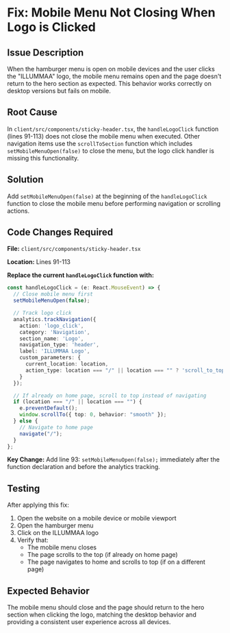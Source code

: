 # Fix: Mobile Menu Not Closing When Logo is Clicked

## Issue Description
When the hamburger menu is open on mobile devices and the user clicks the "ILLUMMAA" logo, the mobile menu remains open and the page doesn't return to the hero section as expected. This behavior works correctly on desktop versions but fails on mobile.

## Root Cause
In `client/src/components/sticky-header.tsx`, the `handleLogoClick` function (lines 91-113) does not close the mobile menu when executed. Other navigation items use the `scrollToSection` function which includes `setMobileMenuOpen(false)` to close the menu, but the logo click handler is missing this functionality.

## Solution
Add `setMobileMenuOpen(false)` at the beginning of the `handleLogoClick` function to close the mobile menu before performing navigation or scrolling actions.

## Code Changes Required

**File:** `client/src/components/sticky-header.tsx`

**Location:** Lines 91-113

**Replace the current `handleLogoClick` function with:**

```typescript
const handleLogoClick = (e: React.MouseEvent) => {
  // Close mobile menu first
  setMobileMenuOpen(false);

  // Track logo click
  analytics.trackNavigation({
    action: 'logo_click',
    category: 'Navigation',
    section_name: 'Logo',
    navigation_type: 'header',
    label: 'ILLUMMAA Logo',
    custom_parameters: {
      current_location: location,
      action_type: location === "/" || location === "" ? 'scroll_to_top' : 'navigate_home'
    }
  });

  // If already on home page, scroll to top instead of navigating
  if (location === "/" || location === "") {
    e.preventDefault();
    window.scrollTo({ top: 0, behavior: "smooth" });
  } else {
    // Navigate to home page
    navigate("/");
  }
};
```

**Key Change:** Add line 93: `setMobileMenuOpen(false);` immediately after the function declaration and before the analytics tracking.

## Testing
After applying this fix:
1. Open the website on a mobile device or mobile viewport
2. Open the hamburger menu
3. Click on the ILLUMMAA logo
4. Verify that:
   - The mobile menu closes
   - The page scrolls to the top (if already on home page)
   - The page navigates to home and scrolls to top (if on a different page)

## Expected Behavior
The mobile menu should close and the page should return to the hero section when clicking the logo, matching the desktop behavior and providing a consistent user experience across all devices.
